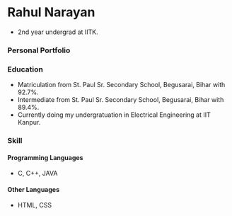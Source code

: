 # Rahul Narayan
- 2nd year undergrad at IITK.
### Personal Portfolio

### Education
- Matriculation from St. Paul Sr. Secondary School, Begusarai, Bihar with 92.7%.
- Intermediate from St. Paul Sr. Secondary School, Begusarai, Bihar with 89.4%.
- Currently doing my undergratuation in Electrical Engineering at IIT Kanpur.

### Skill
#### Programming Languages
- C, C++, JAVA
#### Other Languages
- HTML, CSS
